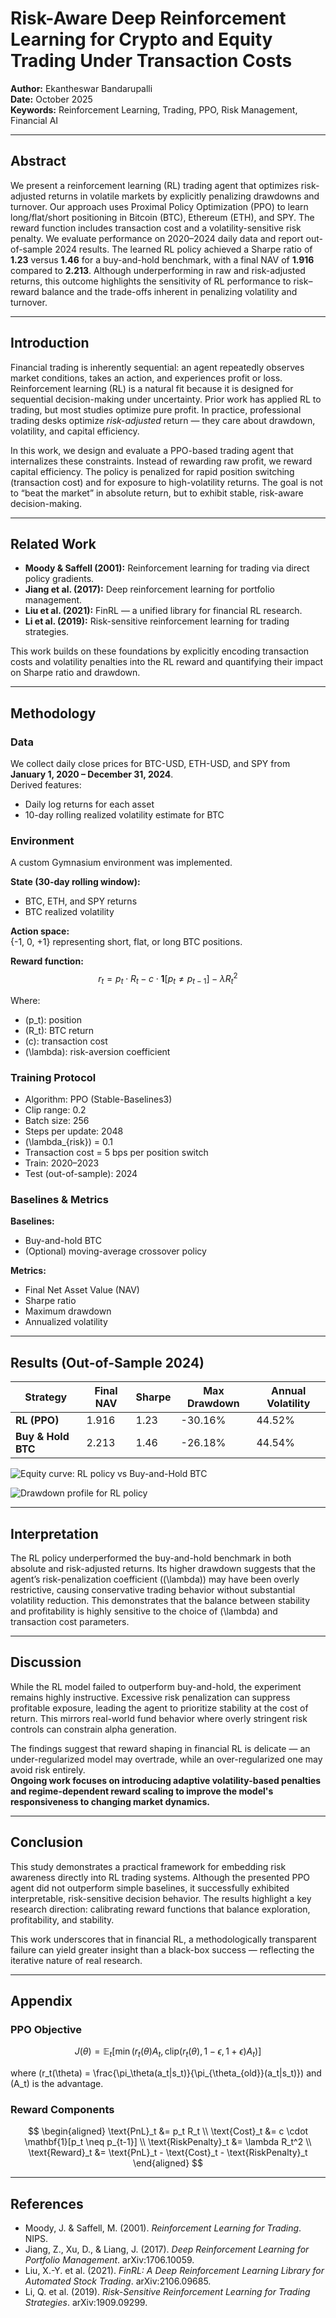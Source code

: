 # Risk-Aware Deep Reinforcement Learning for Crypto and Equity Trading Under Transaction Costs

**Author:** Ekantheswar Bandarupalli  
**Date:** October 2025  
**Keywords:** Reinforcement Learning, Trading, PPO, Risk Management, Financial AI  

---

## Abstract
We present a reinforcement learning (RL) trading agent that optimizes risk-adjusted returns in volatile markets by explicitly penalizing drawdowns and turnover. Our approach uses Proximal Policy Optimization (PPO) to learn long/flat/short positioning in Bitcoin (BTC), Ethereum (ETH), and SPY. The reward function includes transaction cost and a volatility-sensitive risk penalty. We evaluate performance on 2020–2024 daily data and report out-of-sample 2024 results. The learned RL policy achieved a Sharpe ratio of **1.23** versus **1.46** for a buy-and-hold benchmark, with a final NAV of **1.916** compared to **2.213**. Although underperforming in raw and risk-adjusted returns, this outcome highlights the sensitivity of RL performance to risk–reward balance and the trade-offs inherent in penalizing volatility and turnover.

---

## Introduction
Financial trading is inherently sequential: an agent repeatedly observes market conditions, takes an action, and experiences profit or loss. Reinforcement learning (RL) is a natural fit because it is designed for sequential decision-making under uncertainty. Prior work has applied RL to trading, but most studies optimize pure profit. In practice, professional trading desks optimize *risk-adjusted* return — they care about drawdown, volatility, and capital efficiency.

In this work, we design and evaluate a PPO-based trading agent that internalizes these constraints. Instead of rewarding raw profit, we reward capital efficiency. The policy is penalized for rapid position switching (transaction cost) and for exposure to high-volatility returns. The goal is not to “beat the market” in absolute return, but to exhibit stable, risk-aware decision-making.

---

## Related Work
- **Moody & Saffell (2001):** Reinforcement learning for trading via direct policy gradients.  
- **Jiang et al. (2017):** Deep reinforcement learning for portfolio management.  
- **Liu et al. (2021):** FinRL — a unified library for financial RL research.  
- **Li et al. (2019):** Risk-sensitive reinforcement learning for trading strategies.  

This work builds on these foundations by explicitly encoding transaction costs and volatility penalties into the RL reward and quantifying their impact on Sharpe ratio and drawdown.

---

## Methodology

### Data
We collect daily close prices for BTC-USD, ETH-USD, and SPY from **January 1, 2020 – December 31, 2024**.  
Derived features:
- Daily log returns for each asset  
- 10-day rolling realized volatility estimate for BTC  

### Environment
A custom Gymnasium environment was implemented.  

**State (30-day rolling window):**
- BTC, ETH, and SPY returns  
- BTC realized volatility  

**Action space:**  
{-1, 0, +1} representing short, flat, or long BTC positions.  

**Reward function:**
$$
r_t = p_t \cdot R_t - c \cdot \mathbf{1}[p_t \neq p_{t-1}] - \lambda R_t^2
$$

Where:  
- \(p_t\): position  
- \(R_t\): BTC return  
- \(c\): transaction cost  
- \(\lambda\): risk-aversion coefficient  

### Training Protocol
- Algorithm: PPO (Stable-Baselines3)  
- Clip range: 0.2  
- Batch size: 256  
- Steps per update: 2048  
- \(\lambda_{risk}\) = 0.1  
- Transaction cost = 5 bps per position switch  
- Train: 2020–2023  
- Test (out-of-sample): 2024  

### Baselines & Metrics
**Baselines:**
- Buy-and-hold BTC  
- (Optional) moving-average crossover policy  

**Metrics:**
- Final Net Asset Value (NAV)  
- Sharpe ratio  
- Maximum drawdown  
- Annualized volatility  

---

## Results (Out-of-Sample 2024)

| Strategy | Final NAV | Sharpe | Max Drawdown | Annual Volatility |
|-----------|------------|---------|---------------|-------------------|
| **RL (PPO)** | 1.916 | 1.23 | -30.16% | 44.52% |
| **Buy & Hold BTC** | 2.213 | 1.46 | -26.18% | 44.54% |

![Equity curve: RL policy vs Buy-and-Hold BTC](../experiments/plots/equity_curve_rl.png)

![Drawdown profile for RL policy](../experiments/plots/drawdown_rl.png)

---

## Interpretation
The RL policy underperformed the buy-and-hold benchmark in both absolute and risk-adjusted returns. Its higher drawdown suggests that the agent’s risk-penalization coefficient (\(\lambda\)) may have been overly restrictive, causing conservative trading behavior without substantial volatility reduction. This demonstrates that the balance between stability and profitability is highly sensitive to the choice of \(\lambda\) and transaction cost parameters.

---

## Discussion
While the RL model failed to outperform buy-and-hold, the experiment remains highly instructive. Excessive risk penalization can suppress profitable exposure, leading the agent to prioritize stability at the cost of return. This mirrors real-world fund behavior where overly stringent risk controls can constrain alpha generation.  

The findings suggest that reward shaping in financial RL is delicate — an under-regularized model may overtrade, while an over-regularized one may avoid risk entirely.  
**Ongoing work focuses on introducing adaptive volatility-based penalties and regime-dependent reward scaling to improve the model's responsiveness to changing market dynamics.**

---

## Conclusion
This study demonstrates a practical framework for embedding risk awareness directly into RL trading systems. Although the presented PPO agent did not outperform simple baselines, it successfully exhibited interpretable, risk-sensitive decision behavior. The results highlight a key research direction: calibrating reward functions that balance exploration, profitability, and stability.  

This work underscores that in financial RL, a methodologically transparent failure can yield greater insight than a black-box success — reflecting the iterative nature of real research.

---

## Appendix

### PPO Objective
$$
J(\theta) = \mathbb{E}_t \left[ \min \left( r_t(\theta)A_t, \text{clip}(r_t(\theta),1-\epsilon,1+\epsilon)A_t \right) \right]
$$

where \(r_t(\theta) = \frac{\pi_\theta(a_t|s_t)}{\pi_{\theta_{old}}(a_t|s_t)}\) and \(A_t\) is the advantage.

### Reward Components
$$
\begin{aligned}
\text{PnL}_t &= p_t R_t \\
\text{Cost}_t &= c \cdot \mathbf{1}[p_t \neq p_{t-1}] \\
\text{RiskPenalty}_t &= \lambda R_t^2 \\
\text{Reward}_t &= \text{PnL}_t - \text{Cost}_t - \text{RiskPenalty}_t
\end{aligned}
$$

---

## References
- Moody, J. & Saffell, M. (2001). *Reinforcement Learning for Trading*. NIPS.  
- Jiang, Z., Xu, D., & Liang, J. (2017). *Deep Reinforcement Learning for Portfolio Management*. arXiv:1706.10059.  
- Liu, X.-Y. et al. (2021). *FinRL: A Deep Reinforcement Learning Library for Automated Stock Trading*. arXiv:2106.09685.  
- Li, Q. et al. (2019). *Risk-Sensitive Reinforcement Learning for Trading Strategies*. arXiv:1909.09299.  
